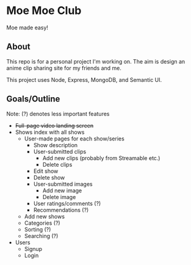 # Moe Moe Club
Moe made easy!

## About
This repo is for a personal project I'm working on.  The aim is design an anime clip sharing site for my friends and me.

This project uses Node, Express, MongoDB, and Semantic UI.

## Goals/Outline
Note: (?) denotes less important features

- ~~Full-page video landing screen~~
- Shows index with all shows
    - User-made pages for each show/series
        - Show description
        - User-submitted clips
            - Add new clips (probably from Streamable etc.)
            - Delete clips
        - Edit show
        - Delete show
        - User-submitted images
            - Add new image
            - Delete image
        - User ratings/comments (?)
        - Recommendations (?)
    - Add new shows
    - Categories (?)
    - Sorting (?)
    - Searching (?)
- Users
    - Signup
    - Login